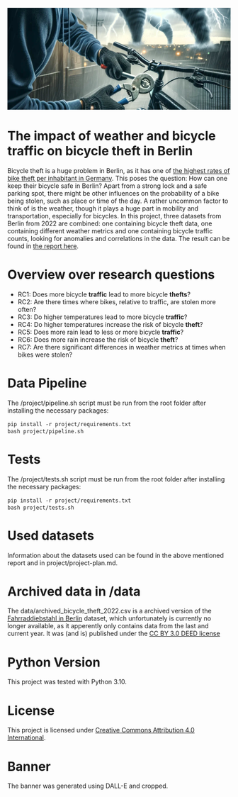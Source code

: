 ![AI generated picture of bicycle theft in the rain](images/bt_banner.png)

# The impact of weather and bicycle traffic on bicycle theft in Berlin
Bicycle theft is a huge problem in Berlin, as it has one of [the highest rates of bike theft per inhabitant in Germany](https://www.wsm.eu/en/knowledge/bicycle-theft-in-germany/). This poses the question: How can one keep their bicycle safe in Berlin? Apart from a strong lock and a safe parking spot, there might be other influences on the probability of a bike being stolen, such as place or time of the day. A rather uncommon factor to think of is the weather, though it plays a huge part in mobility and transportation, especially for bicycles. In this project, three datasets from Berlin from 2022 are combined:
one containing bicycle theft data, one containing different weather metrics and one containing bicycle traffic counts, looking for anomalies and correlations in the data. The result can be found in [the report here](https://github.com/luca-dot-sh/made-project/blob/main/project/report.html).

# Overview over research questions
- RC1: Does more bicycle **traffic** lead to more bicycle **thefts**?
- RC2: Are there times where bikes, relative to traffic, are stolen more often?
- RC3: Do higher temperatures lead to more bicycle **traffic**?
- RC4: Do higher temperatures increase the risk of bicycle **theft**?
- RC5: Does more rain lead to less or more bicycle **traffic**?
- RC6: Does more rain increase the risk of bicycle **theft**?
- RC7: Are there significant differences in weather metrics at times when bikes were stolen?

# Data Pipeline
The /project/pipeline.sh script must be run from the root folder after installing the necessary packages:
```
pip install -r project/requirements.txt
bash project/pipeline.sh
```

# Tests
The /project/tests.sh script must be run from the root folder after installing the necessary packages:
```
pip install -r project/requirements.txt
bash project/tests.sh
```

# Used datasets
Information about the datasets used can be found in the above mentioned report and in project/project-plan.md.

# Archived data in /data
The data/archived_bicycle_theft_2022.csv is a archived version of the [Fahrraddiebstahl in Berlin](https://daten.berlin.de/datensaetze/fahrraddiebstahl-berlin) dataset, which unfortunately is currently no longer available, as it apperently only contains data from the last and current year. It was (and is) published under the [CC BY 3.0 DEED license](https://creativecommons.org/licenses/by/3.0/de/)

# Python Version
This project was tested with Python 3.10.

# License
This project is licensed under [Creative Commons Attribution 4.0 International](https://github.com/luca-dot-sh/made-project/blob/main/LICENSE).

# Banner
The banner was generated using DALL-E and cropped.